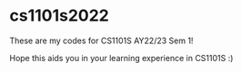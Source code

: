 # cs1101s2022

These are my codes for CS1101S AY22/23 Sem 1!

Hope this aids you in your learning experience in CS1101S :)
